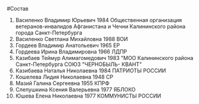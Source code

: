 #Состав
1. Василенко Владимир Юрьевич 1984 Общественная организация ветеранов-инвалидов Афганистана и Чечни Калининского района города Санкт-Петербурга
2. Василенко Светлана Михайловна 1988 ВОИ
3. Гордеев Владимир Анатольевич 1965 ЕР
4. Гордеева Ирина Владимировна 1966 ЛДПР
5. Казибаев Теймур Алимагомедович 1983 \"МОО Калининского района Санкт-Петербурга СОЮЗ \"ЧЕРНОБЫЛЬ- КВАНТ\"
6. Казибаева Наталья Николаевна 1984 ПАТРИОТЫ РОССИИ
7. Кошелева Лидия Николаевна 1948 СР
8. Мазий Галина Сергеевна 1955 КПРФ
9. Слепушкина Ксения Валерьевна 1977 ЯБЛОКО
10. Юшева Елена Николаевна 1977 КОММУНИСТЫ РОССИИ
